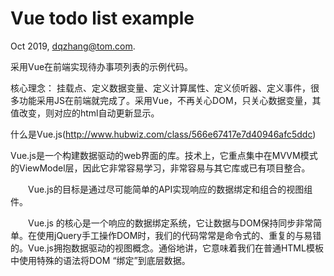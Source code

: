 ﻿# Vue todo list example
  Oct 2019, dqzhang@tom.com.
  
采用Vue在前端实现待办事项列表的示例代码。

核心理念：
挂载点、定义数据变量、定义计算属性、定义侦听器、定义事件，很多功能采用JS在前端就完成了。采用Vue，不再关心DOM，只关心数据变量，其值改变，则对应的html自动更新显示。

什么是Vue.js(http://www.hubwiz.com/class/566e67417e7d40946afc5ddc)


Vue.js是一个构建数据驱动的web界面的库。技术上，它重点集中在MVVM模式的ViewModel层，因此它非常容易学习，非常容易与其它库或已有项目整合。

　　Vue.js的目标是通过尽可能简单的API实现响应的数据绑定和组合的视图组件。

　　Vue.js 的核心是一个响应的数据绑定系统，它让数据与DOM保持同步非常简单。在使用jQuery手工操作DOM时，我们的代码常常是命令式的、重复的与易错的。Vue.js拥抱数据驱动的视图概念。通俗地讲，它意味着我们在普通HTML模板中使用特殊的语法将DOM “绑定”到底层数据。
